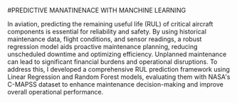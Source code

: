 #PREDICTIVE MANATINENACE WITH MANCHINE LEARNING

In aviation, predicting the remaining useful life (RUL) of critical aircraft components is essential for reliability and safety. By using historical maintenance data, flight conditions, and sensor readings, a robust regression model aids proactive maintenance planning, reducing unscheduled downtime and optimizing efficiency. Unplanned maintenance can lead to significant financial burdens and operational disruptions. To address this, I developed a comprehensive RUL prediction framework using Linear Regression and Random Forest models, evaluating them with NASA's C-MAPSS dataset to enhance maintenance decision-making and improve overall operational performance.
